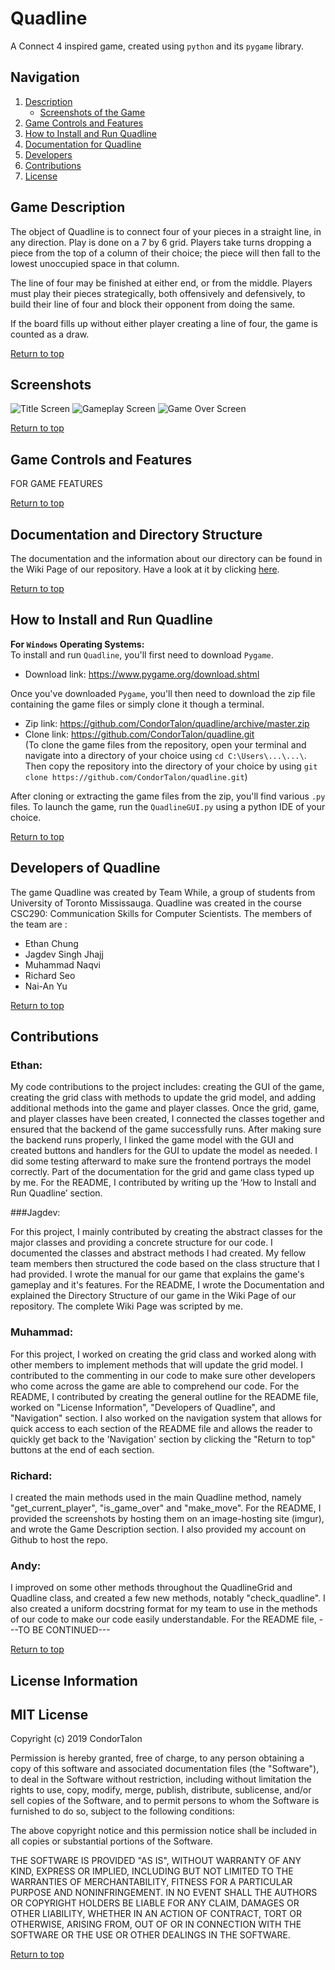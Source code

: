 # Quadline

A Connect 4 inspired game, created using `python` and its `pygame` library.

## Navigation 
<a name="top"></a> 
1.  [Description](#intro) 
    - [Screenshots of the Game](#screen)
2. [Game Controls and Features](#feature)
3. [How to Install and Run Quadline](#install)
4. [Documentation for Quadline](#documen)
5. [Developers](#devs)
6. [Contributions](#contrib)
7. [License](#license)

## <a name="intro"></a>Game Description 

The object of Quadline is to connect four of your pieces in a straight line, in any direction. Play is done on a 7 by 6 grid. Players take turns dropping a piece from the top of a column of their choice; the piece will then fall to the lowest unoccupied space in that column.

The line of four may be finished at either end, or from the middle. Players must play their pieces strategically, both offensively and defensively, to build their line of four and block their opponent from doing the same.

If the board fills up without either player creating a line of four, the game is counted as a draw.

[Return to top](#top)




## <a name="screen"></a>Screenshots

![Title Screen](https://i.imgur.com/3wLthBM.png)
![Gameplay Screen](https://i.imgur.com/fBXdEfr.png)
![Game Over Screen](https://i.imgur.com/sUsiEaw.png)

[Return to top](#top)


## <a name="feature"></a>Game Controls and Features

FOR GAME FEATURES 

[Return to top](#top)






## <a name="documen"></a>Documentation and Directory Structure

The documentation and the information about our directory can be found in the Wiki Page of our repository. Have a look at it by clicking [here](https://github.com/CondorTalon/quadline/wiki/Quadline-Wiki).

[Return to top](#top)



## <a name="install"></a>How to Install and Run Quadline 

**For `Windows` Operating Systems:**  
To install and run `Quadline`, you'll first need to download `Pygame`.  
* Download link: https://www.pygame.org/download.shtml  
  
Once you've downloaded `Pygame`, you'll then need to download the zip file containing the game files or simply clone it though a terminal.
* Zip link: https://github.com/CondorTalon/quadline/archive/master.zip  
* Clone link: https://github.com/CondorTalon/quadline.git  
(To clone the game files from the repository, open your terminal and navigate into a directory of your choice using `cd C:\Users\...\...\`. Then copy the repository into the directory of your choice by using `git clone https://github.com/CondorTalon/quadline.git`)  
  
After cloning or extracting the game files from the zip, you'll find various `.py` files. To launch the game, run the `QuadlineGUI.py` using a python IDE of your choice.

[Return to top](#top)

## <a name="devs"></a>Developers of Quadline

The game Quadline was created by Team While, a group of students from University of Toronto Mississauga. Quadline was created in the course CSC290: Communication Skills for Computer Scientists. The members of the team are :

- Ethan Chung
- Jagdev Singh Jhajj
- Muhammad Naqvi
- Richard Seo
- Nai-An Yu

[Return to top](#top)

## <a name="contrib"></a>Contributions  
  
### Ethan:  
My code contributions to the project includes: creating the GUI of the game, creating the grid class with methods to update the grid model, and adding additional methods into the game and player classes. Once the grid, game, and player classes have been created, I connected the classes together and ensured that the backend of the game successfully runs. After making sure the backend runs properly, I linked the game model with the GUI and created buttons and handlers for the GUI to update the model as needed. I did some testing afterward to make sure the frontend portrays the model correctly. Part of the documentation for the grid and game class typed up by me. For the README, I contributed by writing up the ‘How to Install and Run Quadline’ section.

###Jagdev:

For this project, I mainly contributed by creating the abstract classes for the major classes and providing a concrete structure for our code. I documented the classes and abstract methods I had created. My fellow team members then structured the code based on the class structure that I had provided. I wrote the manual for our game that explains the game's gameplay and it's features. For the README, I wrote the Documentation and explained the Directory Structure of our game in the Wiki Page of our repository. The complete Wiki Page was scripted by me. 

### Muhammad: 

For this project, I worked on creating the grid class and worked along with other members to implement methods that will update the grid model. I contributed to the commenting in our code to make sure other developers who come across the game are able to comprehend our code. For the README, I contributed by creating the general outline for the README file, worked on "License Information", "Developers of Quadline", and "Navigation" section. I also worked on the navigation system that allows for quick access to each section of the README file and allows the reader to quickly get back to the 'Navigation' section by clicking the "Return to top" buttons at the end of each section. 

### Richard:

I created the main methods used in the main Quadline method, namely "get_current_player", "is_game_over" and "make_move". For the README, I provided the screenshots by hosting them on an image-hosting site (imgur), and wrote the Game Description section. I also provided my account on Github to host the repo.

### Andy:

I improved on some other methods throughout the QuadlineGrid and Quadline class, and created a few new methods, notably "check_quadline". I also created a uniform docstring format for my team to use in the methods of our code to make our code easily understandable. For the README file, ---TO BE CONTINUED---

[Return to top](#top)



## <a name="license"></a>License Information

## MIT License 

Copyright (c) 2019 CondorTalon

Permission is hereby granted, free of charge, to any person obtaining a copy of this software and associated documentation files (the "Software"), to deal in the Software without restriction, including without limitation the rights to use, copy, modify, merge, publish, distribute, sublicense, and/or sell copies of the Software, and to permit persons to whom the Software is furnished to do so, subject to the following conditions:

The above copyright notice and this permission notice shall be included in all copies or substantial portions of the Software.

THE SOFTWARE IS PROVIDED "AS IS", WITHOUT WARRANTY OF ANY KIND, EXPRESS OR IMPLIED, INCLUDING BUT NOT LIMITED TO THE WARRANTIES OF MERCHANTABILITY, FITNESS FOR A PARTICULAR PURPOSE AND NONINFRINGEMENT. IN NO EVENT SHALL THE AUTHORS OR COPYRIGHT HOLDERS BE LIABLE FOR ANY CLAIM, DAMAGES OR OTHER LIABILITY, WHETHER IN AN ACTION OF CONTRACT, TORT OR OTHERWISE, ARISING FROM, OUT OF OR IN CONNECTION WITH THE SOFTWARE OR THE USE OR OTHER DEALINGS IN THE SOFTWARE.


[Return to top](#top)



